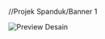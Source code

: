//Projek Spanduk/Banner 1

![Preview Desain](https://github.com/FiiekGatarieekV1/CDRFiieek/raw/main/Untitled-1.jpg)

